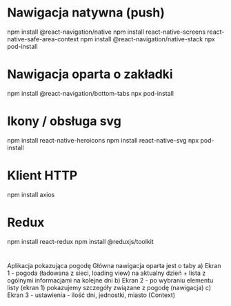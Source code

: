 # Nawigacja natywna (push)
npm install @react-navigation/native
npm install react-native-screens react-native-safe-area-context
npm install @react-navigation/native-stack
npx pod-install

# Nawigacja oparta o zakładki
npm install @react-navigation/bottom-tabs
npx pod-install

# Ikony / obsługa svg
npm install react-native-heroicons
npm install react-native-svg
npx pod-install

# Klient HTTP
npm install axios

# Redux
npm install react-redux
npm install @reduxjs/toolkit

#

Aplikacja pokazująca pogodę
Główna nawigacja oparta jest o taby
a) Ekran 1 - pogoda (ładowana z sieci, loading view) na aktualny dzień + lista z ogólnymi informacjami na kolejne dni
b) Ekran 2 - po wybraniu elementu listy (ekran 1) pokazujemy szczegóły związane z pogodę (nawigacja)
c) Ekran 3 - ustawienia - ilość dni, jednostki, miasto (Context)

